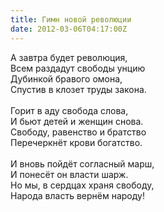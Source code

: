 ```yaml
---
title: Гимн новой революции
date: 2012-03-06T04:17:00Z
---
```


А завтра будет революция,<br />
Всем раздадут свободы унцию<br />
Дубинкой бравого омона,<br />
Спустив в клозет труды закона.<br />
<br />
Горит в аду свобода слова,<br />
И бьют детей и женщин снова.<br />
Свободу, равенство и братство<br />
Перечеркнёт крови богатство.<br />
<br />
И вновь пойдёт согласный марш,<br />
И понесёт он власти шарж.<br />
Но мы, в сердцах храня свободу,<br />
Народа власть вернём народу!